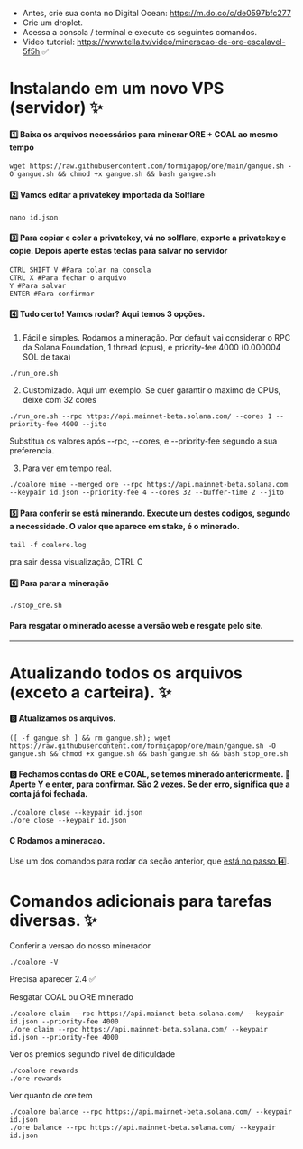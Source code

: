 - Antes, crie sua conta no Digital Ocean: https://m.do.co/c/de0597bfc277
- Crie um droplet.
- Acessa a consola / terminal e execute os seguintes comandos.
- Video tutorial: https://www.tella.tv/video/mineracao-de-ore-escalavel-5f5h ✅

# Instalando em um novo VPS (servidor)  ✨

#### 1️⃣ Baixa os arquivos necessários para minerar ORE + COAL ao mesmo tempo
```
wget https://raw.githubusercontent.com/formigapop/ore/main/gangue.sh -O gangue.sh && chmod +x gangue.sh && bash gangue.sh
```

#### 2️⃣ Vamos editar a privatekey importada da Solflare
```
nano id.json
```

#### 3️⃣ Para copiar e colar a privatekey,  vá no solflare, exporte a privatekey e copie. Depois aperte estas teclas para salvar no servidor
```
CTRL SHIFT V #Para colar na consola
CTRL X #Para fechar o arquivo
Y #Para salvar
ENTER #Para confirmar
```

#### 4️⃣ Tudo certo! Vamos rodar? Aqui temos 3 opções.
1. Fácil e simples. Rodamos a mineração. Por default vai considerar o RPC da Solana Foundation, 1 thread (cpus), e priority-fee 4000 (0.000004 SOL de taxa)
```
./run_ore.sh
```

2. Customizado. Aqui um exemplo. Se quer garantir o maximo de CPUs, deixe com 32 cores
```
./run_ore.sh --rpc https://api.mainnet-beta.solana.com/ --cores 1 --priority-fee 4000 --jito
```
Substitua os valores após --rpc, --cores, e --priority-fee segundo a sua preferencia.

3. Para ver em tempo real.
```
./coalore mine --merged ore --rpc https://api.mainnet-beta.solana.com --keypair id.json --priority-fee 4 --cores 32 --buffer-time 2 --jito
```

#### 5️⃣ Para conferir se está minerando. Execute um destes codigos, segundo a necessidade. O valor que aparece em stake, é o minerado.
```
tail -f coalore.log
```
pra sair dessa visualização, CTRL C

#### 6️⃣ Para parar a mineração
```
./stop_ore.sh
```

#### Para resgatar o minerado acesse a versão web e resgate pelo site.

---

# Atualizando todos os arquivos (exceto a carteira). ✨

#### 🅱️ Atualizamos os arquivos.
```
([ -f gangue.sh ] && rm gangue.sh); wget https://raw.githubusercontent.com/formigapop/ore/main/gangue.sh -O gangue.sh && chmod +x gangue.sh && bash gangue.sh && bash stop_ore.sh
```

#### 🅱️ Fechamos contas do ORE e COAL, se temos minerado anteriormente. 🔴 Aperte Y e enter, para confirmar. São 2 vezes. Se der erro, significa que a conta já foi fechada.
```
./coalore close --keypair id.json
./ore close --keypair id.json
```

#### C Rodamos a mineracao. 
Use um dos comandos para rodar da seção anterior, que [está no passo 4️⃣](https://github.com/formigapop/ore/blob/main/README.md#4%EF%B8%8F%E2%83%A3-tudo-certo-vamos-rodar-aqui-temos-3-op%C3%A7%C3%B5es).

# Comandos adicionais para tarefas diversas. ✨

Conferir a versao do nosso minerador
```
./coalore -V
```
Precisa aparecer 2.4 ✅

Resgatar COAL ou ORE minerado
```
./coalore claim --rpc https://api.mainnet-beta.solana.com/ --keypair id.json --priority-fee 4000
./ore claim --rpc https://api.mainnet-beta.solana.com/ --keypair id.json --priority-fee 4000 
```

Ver os premios segundo nivel de dificuldade
```
./coalore rewards
./ore rewards
```

Ver quanto de ore tem
```
./coalore balance --rpc https://api.mainnet-beta.solana.com/ --keypair id.json
./ore balance --rpc https://api.mainnet-beta.solana.com/ --keypair id.json
```
